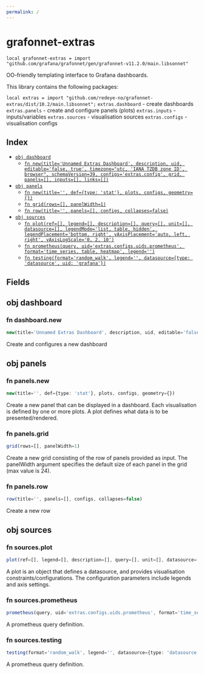 ```yaml
---
permalink: /
---
```


# grafonnet-extras

```jsonnet
local grafonnet-extras = import "github.com/grafana/grafonnet/gen/grafonnet-v11.2.0/main.libsonnet"
```

OO-friendly templating interface to Grafana dashboards.

This library contains the following packages:

`local extras = import "github.com/redeye-no/grafonnet-extras/dist/10.2/main.libsonnet";`
`extras.dashboard` - create dashboards
`extras.panels` - create and configure panels (plots)
`extras.inputs` - inputs/variables
`extras.sources` - visualisation sources
`extras.configs` - visualisation configs


## Index

* [`obj dashboard`](#obj-dashboard)
  * [`fn new(title='Unnamed Extras Dashboard', description, uid, editable='false, true', timezone="utc, 'IANA TZDB zone ID', browser", schemaVersion=39, configs='extras.config', grid, panels=[], inputs=[], links=[])`](#fn-dashboardnew)
* [`obj panels`](#obj-panels)
  * [`fn new(title='', def={type: 'stat'}, plots, configs, geometry={})`](#fn-panelsnew)
  * [`fn grid(rows=[], panelWidth=1)`](#fn-panelsgrid)
  * [`fn row(title='', panels=[], configs, collapses=false)`](#fn-panelsrow)
* [`obj sources`](#obj-sources)
  * [`fn plot(ref=[], legend=[], description=[], query=[], unit=[], datasource=[], legendMode='list, table, hidden', legendPlacement='bottom, right', yAxisPlacement='auto, left, right', yAxisLogScale='0, 2, 10')`](#fn-sourcesplot)
  * [`fn prometheus(query, uid='extras.configs.uids.prometheus', format='time_series, table, heatmap', legend='')`](#fn-sourcesprometheus)
  * [`fn testing(format='random_walk', legend='', datasource={type: 'datasource', uid: 'grafana'})`](#fn-sourcestesting)

## Fields

## obj dashboard



### fn dashboard.new

```ts
new(title='Unnamed Extras Dashboard', description, uid, editable='false, true', timezone="utc, 'IANA TZDB zone ID', browser", schemaVersion=39, configs='extras.config', grid, panels=[], inputs=[], links=[])
```

Create and configures a new dashboard


## obj panels



### fn panels.new

```ts
new(title='', def={type: 'stat'}, plots, configs, geometry={})
```

Create a new panel that can be displayed in a dashboard.
Each visualisation is defined by one or more plots.
A plot defines what data is to be presented/rendered.


### fn panels.grid

```ts
grid(rows=[], panelWidth=1)
```

Create a new grid consisting of the row of panels provided as input.
The panelWidth argument specifies the default size of each panel in the grid (max value is 24).


### fn panels.row

```ts
row(title='', panels=[], configs, collapses=false)
```

Create a new row

## obj sources



### fn sources.plot

```ts
plot(ref=[], legend=[], description=[], query=[], unit=[], datasource=[], legendMode='list, table, hidden', legendPlacement='bottom, right', yAxisPlacement='auto, left, right', yAxisLogScale='0, 2, 10')
```

A plot is an object that defines a datasource, and provides visualisation constraints/configurations.
The configuration parameters include legends and axis settings.


### fn sources.prometheus

```ts
prometheus(query, uid='extras.configs.uids.prometheus', format='time_series, table, heatmap', legend='')
```

A prometheus query definition.


### fn sources.testing

```ts
testing(format='random_walk', legend='', datasource={type: 'datasource', uid: 'grafana'})
```

A prometheus query definition.
